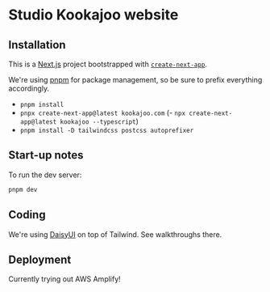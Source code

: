 # Studio Kookajoo website

## Installation

This is a [Next.js](https://nextjs.org/) project bootstrapped with
[`create-next-app`](https://github.com/vercel/next.js/tree/canary/packages/create-next-app).

We're using [pnpm](https://pnpm.io/cli/add) for package management, so be sure to prefix everything accordingly.

- `pnpm install`
- `pnpx create-next-app@latest kookajoo.com`
(- `npx create-next-app@latest kookajoo --typescript`)
- `pnpm install -D tailwindcss postcss autoprefixer`

## Start-up notes

To run the dev server:

```bash
pnpm dev
```

## Coding

We're using [DaisyUI](https://daisyui.com/components) on top of Tailwind. See walkthroughs there.

## Deployment

Currently trying out AWS Amplify!
